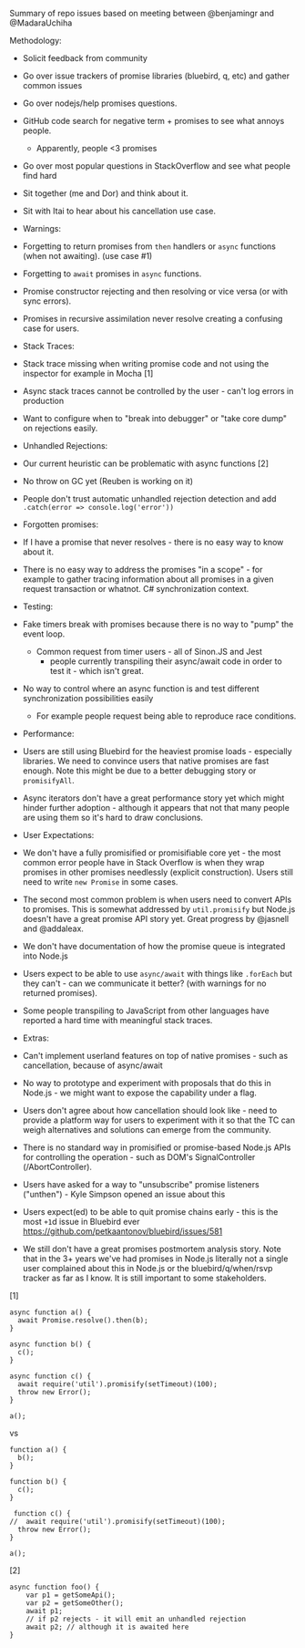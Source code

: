 
Summary of repo issues based on meeting between @benjamingr and @MadaraUchiha

Methodology:
 - Solicit feedback from community
 - Go over issue trackers of promise libraries (bluebird, q, etc) and gather common issues
 - Go over nodejs/help promises questions.
 - GitHub code search for negative term + promises to see what annoys people.
    - Apparently, people <3 promises
 - Go over most popular questions in StackOverflow and see what people find hard
 - Sit together (me and Dor) and think about it.
 - Sit with Itai to hear about his cancellation use case. 

 - Warnings:
  - Forgetting to return promises from `then` handlers or `async` functions (when not awaiting). (use case #1)
  - Forgetting to `await` promises in `async` functions. 
  - Promise constructor rejecting and then resolving or vice versa (or with sync errors).
  - Promises in recursive assimilation never resolve creating a confusing case for users.

 - Stack Traces:
  - Stack trace missing when writing promise code and not using the inspector for example in Mocha [1]
  - Async stack traces cannot be controlled by the user - can't log errors in production
  - Want to configure when to "break into debugger" or "take core dump" on rejections easily.

 - Unhandled Rejections:
  - Our current heuristic can be problematic with async functions [2]
  - No throw on GC yet (Reuben is working on it)
  - People don't trust automatic unhandled rejection detection and add `.catch(error => console.log('error'))`

 - Forgotten promises:
  - If I have a promise that never resolves - there is no easy way to know about it.
  - There is no easy way to address the promises "in a scope" - for example to gather tracing information about all promises in a given request transaction or whatnot. C# synchronization context.

 - Testing:
  - Fake timers break with promises because there is no way to "pump" the event loop.
    - Common request from timer users - all of Sinon.JS and Jest 
      - people currently transpiling their async/await code in order to test it - which isn't great.
  - No way to control where an async function is and test different synchronization possibilities easily
    - For example people request being able to reproduce race conditions.

 - Performance:
  - Users are still using Bluebird for the heaviest promise loads - especially libraries. We need to convince users that native promises are fast enough. Note this might be due to a better debugging story or `promisifyAll`.
  - Async iterators don't have a great performance story yet which might hinder further adoption - although it appears that not that many people are using them so it's hard to draw conclusions.   

 - User Expectations:
  - We don't have a fully promisified or promisifiable core yet - the most common error people have in Stack Overflow is when they wrap promises in other promises needlessly (explicit construction). Users still need to write `new Promise` in some cases.
  - The second most common problem is when users need to convert APIs to promises. This is somewhat addressed by `util.promisify` but Node.js doesn't have a great promise API story yet. Great progress by @jasnell and @addaleax.
  - We don't have documentation of how the promise queue is integrated into Node.js
  - Users expect to be able to use `async/await` with things like `.forEach` but they can't - can we communicate it better? (with warnings for no returned promises).
  - Some people transpiling to JavaScript from other languages have reported a hard time with meaningful stack traces.
  


 - Extras:
  - Can't implement userland features on top of native promises - such as cancellation, because of async/await
  - No way to prototype and experiment with proposals that do this in Node.js - we might want to expose the capability under a flag. 
  - Users don't agree about how cancellation should look like - need to provide a platform way for users to experiment with it so that the TC can weigh alternatives and solutions can emerge from the community.
  - There is no standard way in promisified or promise-based Node.js APIs for controlling the operation - such as DOM's SignalController (/AbortController). 
  - Users have asked for a way to "unsubscribe" promise listeners ("unthen") - Kyle Simpson opened an issue about this
  - Users expect(ed) to be able to quit promise chains early -  this is the most `+1`d issue in Bluebird ever https://github.com/petkaantonov/bluebird/issues/581
  - We still don't have a great promises postmortem analysis story. Note that in the 3+ years we've had promises in Node.js literally not a single user complained about this in Node.js or the bluebird/q/when/rsvp tracker as far as I know. It is still important to some stakeholders.
  





[1] 
```
async function a() {
  await Promise.resolve().then(b);   
}

async function b() {
  c();   
}

async function c() {
  await require('util').promisify(setTimeout)(100);
  throw new Error(); 
}

a();
```

vs 

```
function a() {
  b();   
}

function b() {
  c();   
}

 function c() {
//  await require('util').promisify(setTimeout)(100);
  throw new Error(); 
}

a();
```


[2]

```
async function foo() {
    var p1 = getSomeApi();
    var p2 = getSomeOther();
    await p1;
    // if p2 rejects - it will emit an unhandled rejection
    await p2; // although it is awaited here
}
```

